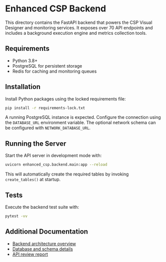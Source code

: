 # Enhanced CSP Backend

This directory contains the FastAPI backend that powers the CSP Visual Designer and monitoring services. It exposes over 70 API endpoints and includes a background execution engine and metrics collection tools.

## Requirements
- Python 3.8+
- PostgreSQL for persistent storage
- Redis for caching and monitoring queues

## Installation
Install Python packages using the locked requirements file:
```bash
pip install -r requirements-lock.txt
```

A running PostgreSQL instance is expected. Configure the connection using the `DATABASE_URL` environment variable. The optional network schema can be configured with `NETWORK_DATABASE_URL`.

## Running the Server
Start the API server in development mode with:
```bash
uvicorn enhanced_csp.backend.main:app --reload
```
This will automatically create the required tables by invoking `create_tables()` at startup.

## Tests
Execute the backend test suite with:
```bash
pytest -vv
```

## Additional Documentation
- [Backend architecture overview](../../docs/backend_overview.md)
- [Database and schema details](../../docs/database_schema_overview.md)
- [API review report](backend_api_review.md)
